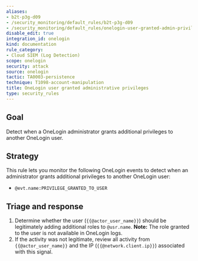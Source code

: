 ```yaml
---
aliases:
- b2t-p3g-d09
- /security_monitoring/default_rules/b2t-p3g-d09
- /security_monitoring/default_rules/onelogin-user-granted-admin-privileges
disable_edit: true
integration_id: onelogin
kind: documentation
rule_category:
- Cloud SIEM (Log Detection)
scope: onelogin
security: attack
source: onelogin
tactic: TA0003-persistence
technique: T1098-account-manipulation
title: OneLogin user granted administrative privileges
type: security_rules
---
```


## Goal
Detect when a OneLogin administrator grants additional privileges to another OneLogin user.

## Strategy
This rule lets you monitor the following OneLogin events to detect when an administrator grants additional privileges to another OneLogin user:

* `@evt.name:PRIVILEGE_GRANTED_TO_USER`

## Triage and response
1. Determine whether the user (`{{@actor_user_name}}`) should be legitimately adding additional roles to `@usr.name`. **Note:** The role granted to the user is not available in OneLogin logs.
2. If the activity was not legitimate, review all activity from `{{@actor_user_name}}` and the IP (`{{@network.client.ip}}`) associated with this signal.
